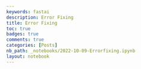 ```yaml
---
keywords: fastai
description: Error Fixing
title: Error Fixing
toc: true 
badges: true
comments: true
categories: [Posts]
nb_path: _notebooks/2022-10-09-Errorfixing.ipynb
layout: notebook
---
```


<!--
#################################################
### THIS FILE WAS AUTOGENERATED! DO NOT EDIT! ###
#################################################
# file to edit: _notebooks/2022-10-09-Errorfixing.ipynb
-->

<div class="container" id="notebook-container">
        
</div>
 

